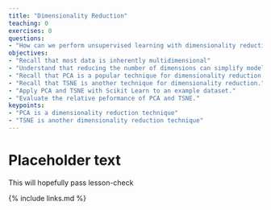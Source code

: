 ```yaml
---
title: "Dimensionality Reduction"
teaching: 0
exercises: 0
questions:
- "How can we perform unsupervised learning with dimensionality reduction techniques such as PCA and TSNE?"
objectives:
- "Recall that most data is inherently multidimensional"
- "Understand that reducing the number of dimensions can simplify modelling and allow classifications to be performed."
- "Recall that PCA is a popular technique for dimensionality reduction."
- "Recall that TSNE is another technique for dimensionality reduction."
- "Apply PCA and TSNE with Scikit Learn to an example dataset."
- "Evaluate the relative peformance of PCA and TSNE."
keypoints:
- "PCA is a dimensionality reduction technique"
- "TSNE is another dimensionality reduction technique"
---
```


# Placeholder text

This will hopefully pass lesson-check

{% include links.md %}